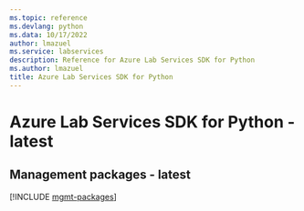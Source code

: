 ```yaml
---
ms.topic: reference
ms.devlang: python
ms.data: 10/17/2022
author: lmazuel
ms.service: labservices
description: Reference for Azure Lab Services SDK for Python
ms.author: lmazuel
title: Azure Lab Services SDK for Python
---
```

# Azure Lab Services SDK for Python - latest

## Management packages - latest
[!INCLUDE [mgmt-packages](lab-services-mgmt-index.md)]